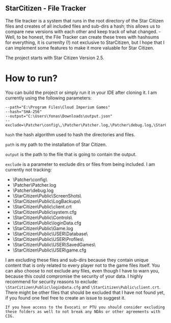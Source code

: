 ## StarCitizen - File Tracker

The file tracker is a system that runs in the root directory of the Star Citizen files and creates of all included files and sub-dirs a hash; this allows us to compare new versions with each other and keep track of what changed. - Well, to be honest, the File Tracker can create these trees with hashsums for everything, it is currenlty (!) not exclusive to StarCitizen, but I hope that I can implement some features to make it more valuable for Star Citizen.

The project starts with Star Citizen Version 2.5.

# How to run?

You can build the project or simply run it in your IDE after cloning it. I am currently using the following parameters:

```
--path="E:\Program Files\Cloud Imperium Games"
--hash="SHA-256"
--output="C:\Users\Yonas\Downloads\output.json"
--exclude=\Patcher\config\,\Patcher\Patcher.log,\Patcher\debug.log,\StarCitizen\Public\LogBackups\,\StarCitizen\Public\client.crt,\StarCitizen\Public\system.cfg,\StarCitizen\Public\Controls\,\StarCitizen\Public\loginData.cfg,\StarCitizen\Public\Game.log,\StarCitizen\Public\USER\DATABASE\,\StarCitizen\Public\USER\Profiles\,\StarCitizen\Public\SavedGames\,\StarCitizen\Public\game.cfg
```

`hash` the hash algorithm used to hash the directories and files. 

`path` is my path to the installation of Star Citizen.

`output` is the path to the file that is going to contain the output.

`exclude` is a parameter to exclude dirs or files from being included. I am currently not tracking:

- \Patcher\config\
- \Patcher\Patcher.log
- \Patcher\debug.log
- \StarCitizen\Public\ScreenShots\
- \StarCitizen\Public\LogBackups\
- \StarCitizen\Public\client.crt
- \StarCitizen\Public\system.cfg
- \StarCitizen\Public\Controls\
- \StarCitizen\Public\loginData.cfg
- \StarCitizen\Public\Game.log
- \StarCitizen\Public\USER\Database\
- \StarCitizen\Public\USER\Profiles\
- \StarCitizen\Public\USER\SavedGames\
- \StarCitizen\Public\USER\game.cfg

I am excluding these files and sub-dirs because they contain unique content that is only related to every player not to the game files itself. You can also choose to not exclude any files, even though I have to warn you, because this could compromise the security of your data. I highly recommend for security reasons to exclude: `\StarCitizen\Public\loginData.cfg` and `\StarCitizen\Public\client.crt`. There might be other files that should be excluded that I have not found yet, if you found one feel free to create an issue to suggest it.

`If you have access to the Evocati or PTU you should consider excluding these folders as well to not break any NDAs or other agreements with CIG.`